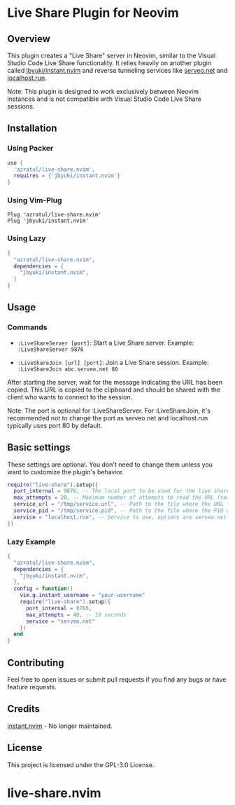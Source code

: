 # Live Share Plugin for Neovim

## Overview

This plugin creates a "Live Share" server in Neovim, similar to the Visual Studio Code Live Share functionality. It relies heavily on another plugin called [jbyuki/instant.nvim](https://github.com/jbyuki/instant.nvim) and reverse tunneling services like [serveo.net](https://serveo.net/) and [localhost.run](https://localhost.run/).

Note: This plugin is designed to work exclusively between Neovim instances and is not compatible with Visual Studio Code Live Share sessions.

## Installation

### Using Packer

```lua
use {
  'azratul/live-share.nvim',
  requires = {'jbyuki/instant.nvim'}
}
```

### Using Vim-Plug

```vim
Plug 'azratul/live-share.nvim'
Plug 'jbyuki/instant.nvim'
```

### Using Lazy

```lua
{
  "azratul/live-share.nvim",
  dependencies = {
    "jbyuki/instant.nvim",
  }
}
```

## Usage

### Commands

- `:LiveShareServer [port]`: Start a Live Share server.
    Example: `:LiveShareServer 9876`

- `:LiveShareJoin [url] [port]`: Join a Live Share session.
    Example: `:LiveShareJoin abc.serveo.net 80`

After starting the server, wait for the message indicating the URL has been copied. This URL is copied to the clipboard and should be shared with the client who wants to connect to the session.

Note: The port is optional for :LiveShareServer. For :LiveShareJoin, it's recommended not to change the port as serveo.net and localhost.run typically uses port 80 by default.

## Basic settings

These settings are optional. You don't need to change them unless you want to customize the plugin's behavior.


```lua
require("live-share").setup({
  port_internal = 9876, -- The local port to be used for the live share connection
  max_attempts = 20, -- Maximum number of attempts to read the URL from service(serveo.net or localhost.run), every 250 ms
  service_url = "/tmp/service.url", -- Path to the file where the URL from serveo.net will be stored
  service_pid = "/tmp/service.pid", -- Path to the file where the PID of the SSH process will be stored
  service = "localhost.run", -- Service to use, options are serveo.net or localhost.run
})
```

### Lazy Example

```lua
{
  "azratul/live-share.nvim",
  dependencies = {
    "jbyuki/instant.nvim",
  },
  config = function()
    vim.g.instant_username = "your-username"
    require("live-share").setup({
      port_internal = 8765,
      max_attempts = 40, -- 10 seconds
      service = "serveo.net"
    })
  end
}
```

## Contributing

Feel free to open issues or submit pull requests if you find any bugs or have feature requests.


## Credits

[instant.nvim](https://github.com/jbyuki/instant.nvim) - No longer maintained.


## License

This project is licensed under the GPL-3.0 License.
# live-share.nvim
